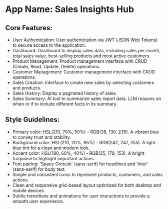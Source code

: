 # **App Name**: Sales Insights Hub

## Core Features:

- User Authentication: User authentication via JWT (JSON Web Tokens) to secure access to the application.
- Dashboard: Dashboard to display sales data, including sales per month, total sales value, best-selling products and most active customers.
- Product Management: Product management interface with CRUD (Create, Read, Update, Delete) operations.
- Customer Management: Customer management interface with CRUD operations.
- Sales Creation: Interface to create new sales by selecting customers and products.
- Sales History: Display a paginated history of sales.
- Sales Summary: AI tool to summarize sales report data. LLM reasons on when or if to include different facts in its summary.

## Style Guidelines:

- Primary color: HSL(210, 70%, 50%) - RGB(38, 130, 235). A vibrant blue to convey trust and stability.
- Background color: HSL(210, 20%, 95%) - RGB(242, 247, 255). A light blue tint for a clean and modern look.
- Accent color: HSL(180, 60%, 40%) - RGB(25, 179, 153). A bright turquoise to highlight important actions.
- Font pairing: 'Space Grotesk' (sans-serif) for headlines and 'Inter' (sans-serif) for body text.
- Simple and consistent icons to represent products, customers, and sales actions.
- Clean and responsive grid-based layout optimized for both desktop and mobile devices.
- Subtle transitions and animations for user interactions to provide a smooth user experience.